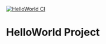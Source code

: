 [![HelloWorld CI](https://github.com/seonghunlim/helloWorld/actions/workflows/helloWorld.yml/badge.svg)](https://github.com/seonghunlim/helloWorld/actions/workflows/helloWorld.yml)

# HelloWorld Project
